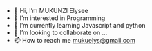 - 👋 Hi, I’m MUKUNZI Elysee
- 👀 I’m interested in Programming
- 🌱 I’m currently learning Javascript and python 
- 💞️ I’m looking to collaborate on ...
- 📫 How to reach me mukuelys@gmail.com

<!---
mukuelys/mukuelys is a ✨ special ✨ repository because its `README.md` (this file) appears on your GitHub profile.
You can click the Preview link to take a look at your changes.
--->
